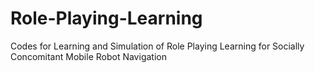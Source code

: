 # Role-Playing-Learning
Codes for Learning and Simulation of Role Playing Learning for Socially Concomitant Mobile Robot Navigation
